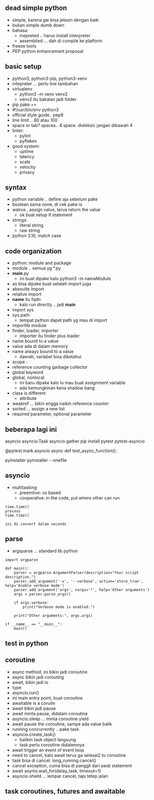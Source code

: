 ## dead simple python
- simple, karena gw bisa jelasin dengan baik
- bukan simple dumb down
- bahasa:
    - inepreted .. harus install interpreter
    - assemblied ... dah di compile ke platform
- freeze tools
- PEP python enhancement proposal

## basic setup
- python3, python3-pip, python3-venv
- intepreter ... perlu line tambahan
- virtualenv
    - python3 -m venv venv2
    - venv2 itu bakalan jadi folder
- pip pake ==
- #!/usr/bin/env python3
- official style guide.. pep8
- line limit .. 80 atau 100
- space or tab? spaces.. 4 space. disleksic jangan dibawah 4
- linter:
    - pylint
    - pyflakes
- good system:
    - uptime
    - latency
    - scale
    - velocity
    - privacy

## syntax
- python variable .. define aja sebelum pake
- boolean sama none, di cek pake is
- walrus , assign value, terus return the value
    - ok buat setup if statement
- strings:
    - literal string
    - raw string
- python 3.10, match case



## code organization
- python: module and package
- module .. semua yg *.py
- __main__.py
    - ini buat dipake kalo python3 -m namaModule
- as bisa dipake buat setalah import juga
- absoulte import
- relative import
- __name__ itu fqdn
    - kalo run directly .. jadi __main__
- import sys
- sys.path
    - tempat python dapet path yg mau di import
- importlib module
- finder, loader, importer
    - importer itu finder plus loader
- name bound to a value
- value ada di dalam memory
- name always bound to a value
    - daerah, variabel bisa diketahui
- scope :
- reference counting garbage collector
- global keyword
- global, nonlocal
    - ini baru dipake kalo lu mau buat assignment variable
    - ada kemungkinan kena shadow bang
- class is different
    - attribute
- weakref ... bikin engga naikin reference counter
- sorted ... assign a new list
- required parameter, optional parameter


## beberapa lagi ini
asyncio
asyncio.Task
asyncio.gather
pip install pytest pytest-asyncio

@pytest.mark.asyncio
async def test_async_function():

pyinstaller
pyinstaller --onefile

## asyncio
- multitasking
    - preemtive: os based
    - cooperative: in the code, put where other can run
```
time.time()
process
time.time()

ini di convert dalam seconds
```

## parse
- argsparse ... standard lib python
```
import argparse

def main():
    parser = argparse.ArgumentParser(description="Your script description.")
    parser.add_argument('-v', '--verbose', action='store_true', help='Enable verbose mode')
    parser.add_argument('args', nargs='*', help='Other arguments')
    args = parser.parse_args()

    if args.verbose:
        print("Verbose mode is enabled.")

    print("Other arguments:", args.args)

if __name__ == "__main__":
    main()

```

## test in python

## coroutine
- async method, ini bikin jadi coroutine
- async bikin jadi corouting
- await, bikin jadi io
- type
- asyncio.run()
- ini main entry point, buat coroutine
- awaitable is a coruite
- await bikin jadi pause
- await minta pause, didalam coroutine
- asyncio.sleep ... minta coroutine yield
- await pause the coroutine, sampe ada value balik
- running concurrently .. pake task
- asyncio.create_task() 
    - balikin task object langsung
    - task perlu coroutine didalemnya
- await trigger an event of event loop
- need to cancel, kalo await terus ga selesai2 tu coroutine
- task bisa di cancel. long_running.cancel()
- cancel exception, cuma bisa di panggil dari awat statement
- await asynio.wait_for(delay_task, timeout=1)
- asyncio.shield ... lempar cancel, tapi tetep jalan

## task coroutines, futures and awaitable



